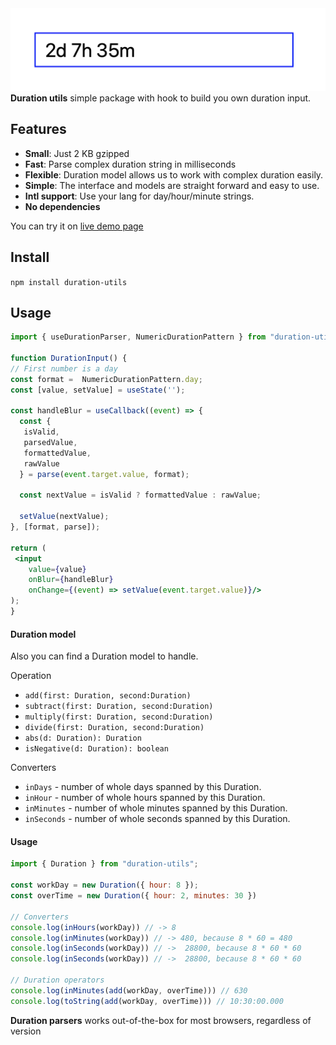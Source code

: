 <img src="/assets/duration-input.png" />

<div>
  <strong>Duration utils</strong> simple package with hook to build you own duration input.
</div>
 
## Features

- **Small**: Just 2 KB gzipped
- **Fast**: Parse complex duration string in milliseconds
- **Flexible**: Duration model allows us to work with complex duration easily.
- **Simple**: The interface and models are straight forward and easy to use.
- **Intl support**: Use your lang for day/hour/minute strings.
- **No dependencies** 

You can try it on [live demo page](https://vovakulikov.github.io/duration-input/)

## Install

`npm install duration-utils`

## Usage

```jsx
import { useDurationParser, NumericDurationPattern } from "duration-utils";

function DurationInput() {
// First number is a day
const format =  NumericDurationPattern.day;
const [value, setValue] = useState('');

const handleBlur = useCallback((event) => {
  const {
   isValid,
   parsedValue,
   formattedValue,
   rawValue
  } = parse(event.target.value, format);
  
  const nextValue = isValid ? formattedValue : rawValue;
  
  setValue(nextValue);
}, [format, parse]);

return (
 <input
    value={value}
    onBlur={handleBlur}
    onChange={(event) => setValue(event.target.value)}/>
);
}
```

#### Duration model

Also you can find a Duration model to handle.

Operation
- `add(first: Duration, second:Duration)`
- `subtract(first: Duration, second:Duration)`
- `multiply(first: Duration, second:Duration)`
- `divide(first: Duration, second:Duration)`
- `abs(d: Duration): Duration`
- `isNegative(d: Duration): boolean`

Converters
- `inDays` - number of whole days spanned by this Duration. 
- `inHour` - number of whole hours spanned by this Duration. 
- `inMinutes` - number of whole minutes spanned by this Duration. 
- `inSeconds` - number of whole seconds spanned by this Duration. 


#### Usage

```js
import { Duration } from "duration-utils";

const workDay = new Duration({ hour: 8 });
const overTime = new Duration({ hour: 2, minutes: 30 })

// Converters
console.log(inHours(workDay)) // -> 8
console.log(inMinutes(workDay)) // -> 480, because 8 * 60 = 480
console.log(inSeconds(workDay)) // ->  28800, because 8 * 60 * 60
console.log(inSeconds(workDay)) // ->  28800, because 8 * 60 * 60

// Duration operators
console.log(inMinutes(add(workDay, overTime))) // 630
console.log(toString(add(workDay, overTime))) // 10:30:00.000
```

**Duration parsers** works out-of-the-box for most browsers, regardless of version
